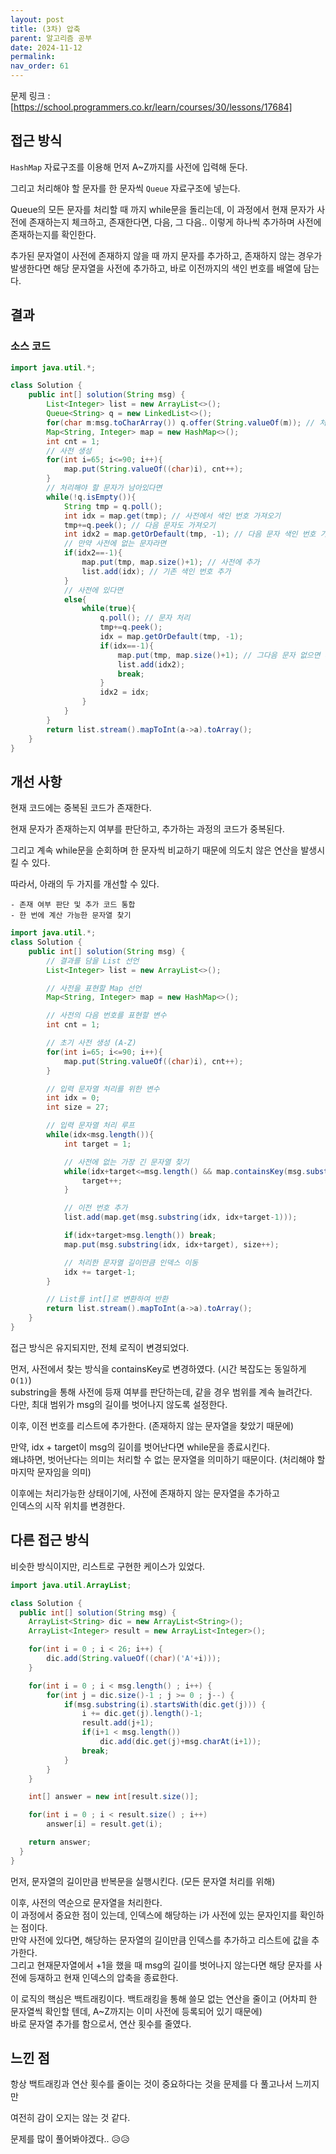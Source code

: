 ```yaml
---
layout: post
title: (3차) 압축
parent: 알고리즘 공부
date: 2024-11-12
permalink:
nav_order: 61
---
```


문제 링크 : [https://school.programmers.co.kr/learn/courses/30/lessons/17684]

## 접근 방식

`HashMap` 자료구조를 이용해 먼저 A~Z까지를 사전에 입력해 둔다.

그리고 처리해야 할 문자를 한 문자씩 `Queue` 자료구조에 넣는다.

Queue의 모든 문자를 처리할 때 까지 while문을 돌리는데, 이 과정에서 현재 문자가 사전에 존재하는지 체크하고, 존재한다면, 다음, 그 다음.. 이렇게 하나씩 추가하며 사전에 존재하는지를 확인한다.

추가된 문자열이 사전에 존재하지 않을 때 까지 문자를 추가하고, 존재하지 않는 경우가 발생한다면 해당 문자열을 사전에 추가하고, 바로 이전까지의 색인 번호를 배열에 담는다.

## 결과

### 소스 코드

```java
import java.util.*;

class Solution {
    public int[] solution(String msg) {
        List<Integer> list = new ArrayList<>();
        Queue<String> q = new LinkedList<>();
        for(char m:msg.toCharArray()) q.offer(String.valueOf(m)); // 처리해야 할 문자 추가
        Map<String, Integer> map = new HashMap<>();
        int cnt = 1;
        // 사전 생성
        for(int i=65; i<=90; i++){
            map.put(String.valueOf((char)i), cnt++);
        }
        // 처리해야 할 문자가 남아있다면
        while(!q.isEmpty()){
            String tmp = q.poll();
            int idx = map.get(tmp); // 사전에서 색인 번호 가져오기
            tmp+=q.peek(); // 다음 문자도 가져오기
            int idx2 = map.getOrDefault(tmp, -1); // 다음 문자 색인 번호 가져오기
            // 만약 사전에 없는 문자라면
            if(idx2==-1){
                map.put(tmp, map.size()+1); // 사전에 추가
                list.add(idx); // 기존 색인 번호 추가
            }
            // 사전에 있다면
            else{
                while(true){
                    q.poll(); // 문자 처리
                    tmp+=q.peek();
                    idx = map.getOrDefault(tmp, -1);
                    if(idx==-1){
                        map.put(tmp, map.size()+1); // 그다음 문자 없으면 사전에 추가
                        list.add(idx2);
                        break;
                    }
                    idx2 = idx;
                }
            }
        }
        return list.stream().mapToInt(a->a).toArray();
    }
}
```

## 개선 사항

현재 코드에는 중복된 코드가 존재한다.

현재 문자가 존재하는지 여부를 판단하고, 추가하는 과정의 코드가 중복된다.

그리고 계속 while문을 순회하며 한 문자씩 비교하기 때문에 의도치 않은 연산을 발생시킬 수 있다.

따라서, 아래의 두 가지를 개선할 수 있다.

```
- 존재 여부 판단 및 추가 코드 통합
- 한 번에 계산 가능한 문자열 찾기
```

```java
import java.util.*;
class Solution {
    public int[] solution(String msg) {
        // 결과를 담을 List 선언
        List<Integer> list = new ArrayList<>();

        // 사전을 표현할 Map 선언
        Map<String, Integer> map = new HashMap<>();

        // 사전의 다음 번호를 표현할 변수
        int cnt = 1;

        // 초기 사전 생성 (A-Z)
        for(int i=65; i<=90; i++){
            map.put(String.valueOf((char)i), cnt++);
        }

        // 입력 문자열 처리를 위한 변수
        int idx = 0;
        int size = 27;

        // 입력 문자열 처리 루프
        while(idx<msg.length()){
            int target = 1;

            // 사전에 없는 가장 긴 문자열 찾기
            while(idx+target<=msg.length() && map.containsKey(msg.substring(idx, idx+target))){
                target++;
            }

            // 이전 번호 추가
            list.add(map.get(msg.substring(idx, idx+target-1)));

            if(idx+target>msg.length()) break;
            map.put(msg.substring(idx, idx+target), size++);

            // 처리한 문자열 길이만큼 인덱스 이동
            idx += target-1;
        }

        // List를 int[]로 변환하여 반환
        return list.stream().mapToInt(a->a).toArray();
    }
}
```

접근 방식은 유지되지만, 전체 로직이 변경되었다.

먼저, 사전에서 찾는 방식을 containsKey로 변경하였다. (시간 복잡도는 동일하게 `O(1)`)  
substring을 통해 사전에 등재 여부를 판단하는데, 같을 경우 범위를 계속 늘려간다.  
다만, 최대 범위가 msg의 길이를 벗어나지 않도록 설정한다.

이후, 이전 번호를 리스트에 추가한다. (존재하지 않는 문자열을 찾았기 때문에)

만약, idx + target이 msg의 길이를 벗어난다면 while문을 종료시킨다.  
왜냐하면, 벗어난다는 의미는 처리할 수 없는 문자열을 의미하기 때문이다. (처리해야 할 마지막 문자임을 의미)

이후에는 처리가능한 상태이기에, 사전에 존재하지 않는 문자열을 추가하고  
인덱스의 시작 위치를 변경한다.

## 다른 접근 방식

비슷한 방식이지만, 리스트로 구현한 케이스가 있었다.

```java
import java.util.ArrayList;

class Solution {
  public int[] solution(String msg) {
    ArrayList<String> dic = new ArrayList<String>();
    ArrayList<Integer> result = new ArrayList<Integer>();

    for(int i = 0 ; i < 26; i++) {
        dic.add(String.valueOf((char)('A'+i)));
    }

    for(int i = 0 ; i < msg.length() ; i++) {
        for(int j = dic.size()-1 ; j >= 0 ; j--) {
            if(msg.substring(i).startsWith(dic.get(j))) {
                i += dic.get(j).length()-1;
                result.add(j+1);
                if(i+1 < msg.length())
                    dic.add(dic.get(j)+msg.charAt(i+1));
                break;
            }
        }
    }

    int[] answer = new int[result.size()];

    for(int i = 0 ; i < result.size() ; i++)
        answer[i] = result.get(i);

    return answer;
  }
}
```

먼저, 문자열의 길이만큼 반복문을 실행시킨다. (모든 문자열 처리를 위해)

이후, 사전의 역순으로 문자열을 처리한다.  
이 과정에서 중요한 점이 있는데, 인덱스에 해당하는 i가 사전에 있는 문자인지를 확인하는 점이다.  
만약 사전에 있다면, 해당하는 문자열의 길이만큼 인덱스를 추가하고 리스트에 값을 추가한다.  
그리고 현재문자열에서 +1을 했을 때 msg의 길이를 벗어나지 않는다면 해당 문자를 사전에 등재하고 현재 인덱스의 압축을 종료한다.

이 로직의 핵심은 백트래킹이다. 백트래킹을 통해 쓸모 없는 연산을 줄이고 (어차피 한 문자열씩 확인할 텐데, A~Z까지는 이미 사전에 등록되어 있기 때문에)  
바로 문자열 추가를 함으로서, 연산 횟수를 줄였다.

## 느낀 점

항상 백트래킹과 연산 횟수를 줄이는 것이 중요하다는 것을 문제를 다 풀고나서 느끼지만

여전히 감이 오지는 않는 것 같다.

문제를 많이 풀어봐야겠다.. 😥😥

[https://school.programmers.co.kr/learn/courses/30/lessons/17684]: https://school.programmers.co.kr/learn/courses/30/lessons/17684
